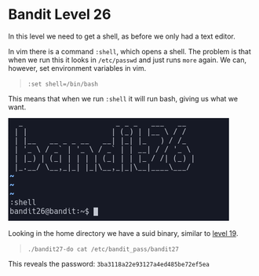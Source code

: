 # Bandit Level 26

In this level we need to get a shell, as before we only had a text editor.

In vim there is a command `:shell`, which opens a shell. The problem is that when we run this it looks in `/etc/passwd` and just runs `more` again. We can, however, set environment variables in vim.
> `:set shell=/bin/bash`

This means that when we run `:shell` it will run bash, giving us what we want.

![a3cafb5e.png](../src/a3cafb5e.png)

Looking in the home directory we have a suid binary, similar to [level 19](Bandit_Level_19.md).
> `./bandit27-do cat /etc/bandit_pass/bandit27`

This reveals the password: `3ba3118a22e93127a4ed485be72ef5ea`
